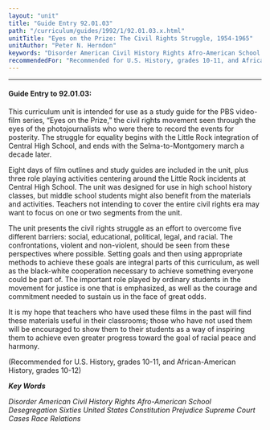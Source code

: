 ```yaml
---
layout: "unit"
title: "Guide Entry 92.01.03"
path: "/curriculum/guides/1992/1/92.01.03.x.html"
unitTitle: "Eyes on the Prize: The Civil Rights Struggle, 1954-1965"
unitAuthor: "Peter N. Herndon"
keywords: "Disorder American Civil History Rights Afro-American School Desegregation Sixties United States Constitution Prejudice Supreme Court Cases Race Relations"
recommendedFor: "Recommended for U.S. History, grades 10-11, and African-American History, grades 10-12"
---
```

<body>
<hr/>
 <h4>
  Guide Entry to 92.01.03:
 </h4>
 This curriculum unit is intended for use as a study guide for the PBS video-film series, “Eyes on the Prize,” the civil rights movement seen through the eyes of the photojournalists who were there to record the events for posterity. The struggle for equality begins with the Little Rock integration of Central High School, and ends with the Selma-to-Montgomery march a decade later.
 <p>
  Eight days of film outlines and study guides are included in the unit, plus three role playing activities centering around the Little Rock incidents at Central High School. The unit was designed for use in high school history classes, but middle school students might also benefit from the materials and activities. Teachers not intending to cover the entire civil rights era may want to focus on one or two segments from the unit.
 </p>
 <p>
  The unit presents the civil rights struggle as an effort to overcome five different barriers: social, educational, political, legal, and racial. The confrontations, violent and non-violent, should be seen from these perspectives where possible. Setting goals and then using appropriate methods to achieve these goals are integral parts of this curriculum, as well as the black-white cooperation necessary to achieve something everyone could be part of. The important role played by ordinary students in the movement for justice is one that is emphasized, as well as the courage and commitment needed to sustain us in the face of great odds.
 </p>
 <p>
  It is my hope that teachers who have used these films in the past will find these materials useful in their classrooms; those who have not used them will be encouraged to show them to their students as a way of inspiring them to achieve even greater progress toward the goal of racial peace and harmony.
 </p>
 <p>
  (Recommended for U.S. History, grades 10-11, and African-American History, grades 10-12)
 </p>
<p>
  <b>
   <i>
    Key Words
   </i>
  </b>
  <br/>
 </p>
 <p>
  <i>
   Disorder American Civil History Rights Afro-American School Desegregation Sixties United States Constitution Prejudice Supreme Court Cases Race Relations
  </i>
 </p>

</body>